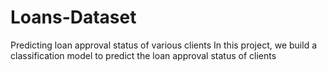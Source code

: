 # Loans-Dataset
Predicting loan approval status of various clients
In this project, we build a classification model to predict the loan approval status of clients
